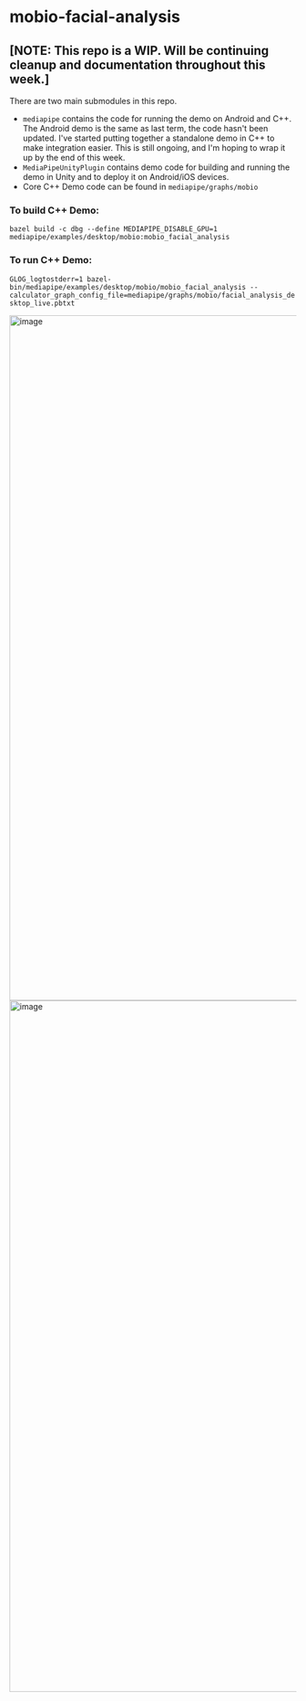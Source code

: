 # mobio-facial-analysis

## [NOTE: This repo is a WIP. Will be continuing cleanup and documentation throughout this week.]

There are two main submodules in this repo. 
- `mediapipe` contains the code for running the demo on Android and C++. The Android demo is the same as last term, the code hasn't been updated. I've started putting together a standalone demo in C++ to make integration easier. This is still ongoing, and I'm hoping to wrap it up by the end of this week.
- `MediaPipeUnityPlugin` contains demo code for building and running the demo in Unity and to deploy it on Android/iOS devices.
- Core C++ Demo code can be found in `mediapipe/graphs/mobio`

### To build C++ Demo:
`bazel build -c dbg --define MEDIAPIPE_DISABLE_GPU=1 mediapipe/examples/desktop/mobio:mobio_facial_analysis`

### To run C++ Demo:
`GLOG_logtostderr=1 bazel-bin/mediapipe/examples/desktop/mobio/mobio_facial_analysis --calculator_graph_config_file=mediapipe/graphs/mobio/facial_analysis_desktop_live.pbtxt`

<img width="1200" alt="image" src="https://user-images.githubusercontent.com/16181437/155107737-e4327c58-1973-47b9-9f4e-2471079a3c0e.png">


<img width="1211" alt="image" src="https://user-images.githubusercontent.com/16181437/155108128-9f71e8d7-ac40-4afc-9ab7-f41006eef98e.png">
